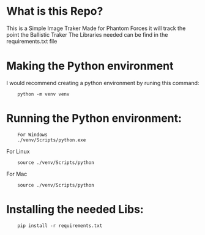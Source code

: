 # What is this Repo?

This is a Simple Image Traker Made for Phantom Forces it will track the point the Ballistic Traker
The Libraries needed can be find in the requirements.txt file

# Making the Python environment

I would recommend creating a python environment by runing this command:
```
    python -m venv venv
```

# Running the Python environment:
```
    For Windows
    ./venv/Scripts/python.exe
```

For Linux
```
    source ./venv/Scripts/python
```

For Mac
```
    source ./venv/Scripts/python
```

# Installing the needed Libs:
```
    pip install -r requirements.txt
```